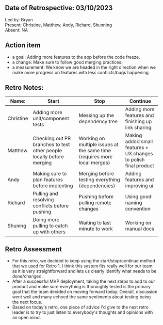 ## Date of Retrospective: 03/10/2023

Led by: Bryan <br>
Present: Christine, Matthew, Andy, Richard, Shunning <br>
Absent: NA <br>

## Action item

* a goal: Adding more features to the app before the code freeze.
* a change: Make sure to follow good merging practices.
* a measurement: We know we are headed in the right direction when we make more progress on features with less conflicts/bugs happening.

## Retro Notes:

| Name:     | Start                                      | Stop                                                               | Continue                                                                  |
|-----------|--------------------------------------------|--------------------------------------------------------------------|---------------------------------------------------------------------------|
| Christine | Adding more unit/component tests | Messing up the dependency tree | Adding more features and finishing up link sharing |
| Matthew   | Checking out PR branches to test other people locally before merging | Working on multiple issues at the same time (requires more local merges) | Making added small features + UX changes to polish final product |
| Andy     | Making sure to plan features before implenting | Merging before testing everything (dependencies) | Adding features and improving ui |
| Richard   | Pulling and resolving conflicts before pushing | Pushing before pulling remote changes | Using good naming convention |
| Shuning   | Doing more pulling to catch up with others | Waiting to last minute to work | Working on manual docs |

## Retro Assessment
* For this retro, we decided to keep using the start/stop/continue method that we used for Retro 1. I think this system fits really well for our team as it is very straightforward and lets us clearly identify what needs to be done/changed.
* After a successful MVP deployment, taking the next steps to add to our product and make sure everything is thoroughly tested is the primary goal that the team decided on moving forward today. Overall, discussion went well and many echoed the same sentiments about testing being the next focus.
* Based on today's retro, one piece of advice I'd give to the next retro leader is to try to just listen to everybody's thoughts and opinions with an open mind.
